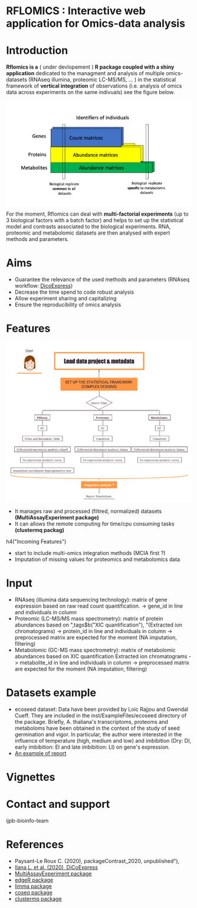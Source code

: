 # RFLOMICS : Interactive web application for Omics-data analysis


# Introduction
**Rflomics is a** ( under devlopement ) **R package coupled with a shiny application** dedicated to the managment and analysis of multiple omics-datasets (RNAseq illumina, proteomic LC-MS/MS, … ) in the statistical framework of **vertical integration** of observations (i.e. analysis of omics data across experiments on the same indivuals) see the figure below.

<img src="inst/RFLOMICSapp/www/Integration.png" align="center" width="900"/>

For the moment, Rflomics can deal with **multi-factorial experiments** (up to 3 biological factors with a batch factor) and helps to set up the statistical model and contrasts associated to the biological experiments. RNA, proteomic and metabolomic datasets are then analysed with expert methods and parameters.

# Aims
- Guarantee the relevance of the used methods and parameters (RNAseq workflow: [DicoExpress](https://plantmethods.biomedcentral.com/articles/10.1186/s13007-020-00611-7))
- Decrease the time spend to code robust analysis
- Allow experiment sharing and capitalizing
- Ensure the reproducibility of omics analysis

#  Features

<img src="inst/RFLOMICSapp/www/Rflomics_features.png" align="center" width="900"/>

- It manages raw and processed (filtred, normalized) datasets **(MultiAssayExperiment package)**
- It can allows the remote computing for time/cpu consuming tasks **(clustermq packag)**

h4("Incoming Features")
- start to include multi-omics integration methods (MCIA first ?)
- Imputation of missing values for proteomics and metabolomics data
                    
# Input
- RNAseq (illumina data sequencing technology): matrix of gene expression based on raw read count quantification.
  -> gene_id in line and individuals in column
- Proteomic (LC-MS/MS mass spectrometry): matrix of protein abundances based on ",tags$b("XIC quantification"), "(Extracted ion chromatograms)   -> protein_id in line and individuals in column
  -> preprocessed matrix are expected for the moment (NA imputation, filtering)
- Metabolomic (GC-MS mass spectrometry): matrix of metabolomic abundances based on XIC quantification Extracted ion chromatograms
  -> metabolite_id in line and individuals in column
  -> preprocessed matrix are expected for the moment (NA imputation, filtering)

# Datasets example
- ecoseed dataset: Data have been provided by Loic Rajjou and Gwendal Cueff. They are included in the inst/ExampleFiles/ecoseed directory of the package. Briefly, A. thaliana's transcriptoms, proteoms and metaboloms have been obtained in the context of the study of seed germination and vigor. In particular, the author were interested in the influence of temperature (high, medium and low) and imbibition (Dry: DI, early imbibition: EI and late imbibition: LI) on gene's expression.
- [An example of report](RFLOMICSapp/www/ecoseed-report.html)

# Vignettes

# Contact and support
ijpb-bioinfo-team

# References
- Paysant-Le Roux C. (2020), packageContrast_2020, unpublished"),
- [Ilana L. et al. (2020), DiCoExpress](http://eutils.ncbi.nlm.nih.gov/entrez/eutils/elink.fcgi?dbfrom=pubmed&id=32426025&retmode=ref&cmd=prlinks)
- [MultiAssayExperiment package](https://bioconductor.org/packages/release/bioc/html/MultiAssayExperiment.html)
- [edgeR package](https://bioconductor.org/packages/release/bioc/html/edgeR.html)
- [limma package](https://bioconductor.org/packages/release/bioc/html/limma.html)
- [coseq package](https://bioconductor.org/packages/release/bioc/html/coseq.html)
- [clustermq package](https://cran.r-project.org/web/packages/clustermq/index.html)
  


